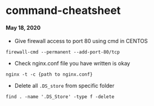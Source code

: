 # command-cheatsheet

####  May 18, 2020 
- Give firewall access to port 80 using cmd in CENTOS
```
firewall-cmd --permanent --add-port-80/tcp
```
- Check nginx.conf file you have written is okay
```
nginx -t -c {path to nginx.conf}
```
- Delete all `.DS_store` from specific folder 
```
find . -name '.DS_Store' -type f -delete
```
